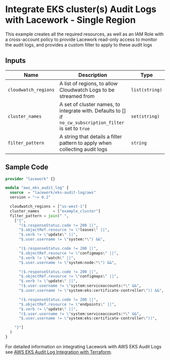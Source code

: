 # Integrate EKS cluster(s) Audit Logs with Lacework - Single Region

This example creates all the required resources, as well as an IAM Role with a cross-account policy to
provide Lacework read-only access to monitor the audit logs, and provides a custom filter to apply to these audit logs

## Inputs

| Name                 | Description                                                                                               | Type           |
|----------------------|-----------------------------------------------------------------------------------------------------------|----------------|
| `cloudwatch_regions` | A list of regions, to allow Cloudwatch Logs to be streamed from                                           | `list(string)` |
| `cluster_names`      | A set of cluster names, to integrate with. Defaults to [] if `no_cw_subscription_filter` is set to `true` | `set(string)`         |
| `filter_pattern`     | A string that details a filter pattern to apply when collecting audit logs                                | `string`       |

## Sample Code

```terraform
provider "lacework" {}

module "aws_eks_audit_log" {
  source  = "lacework/eks-audit-log/aws"
  version = "~> 0.2"

  cloudwatch_regions = ["us-west-1"]
  cluster_names      = ["example_cluster"]
  filter_pattern = join(" ",
    ["{",
      "($.responseStatus.code != 200 ||",
      "$.objectRef.resource != \"leases\" ||",
      "$.verb != \"update\" ||",
      "$.user.username != \"system:*\") &&",

      "($.responseStatus.code != 200 ||",
      "$.objectRef.resource != \"configmaps\" ||",
      "$.verb != \"watch\" ||",
      "$.user.username != \"system:node:*\") &&",

      "($.responseStatus.code != 200 ||",
      "$.objectRef.resource != \"configmaps\" ||",
      "$.verb != \"update\" ||",
      "($.user.username != \"system:serviceaccounts:*\" &&",
      "$.user.username != \"system:eks:certificate-controller\")) &&",

      "($.responseStatus.code != 200 ||",
      "$.objectRef.resource != \"endpoints\" ||",
      "$.verb != \"update\" ||",
      "($.user.username != \"system:serviceaccounts:*\" &&",
      "$.user.username != \"system:eks:certificate-controller\"))",

    "}"]
  )
}
```

For detailed information on integrating Lacework with AWS EKS Audit Logs see [AWS EKS Audit Log Integration with Terraform](https://docs.lacework.com/aws-eks-audit-log-integration-with-terraform).
